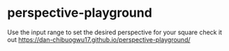 # perspective-playground
Use the input range to set the desired perspective for your square
check it out https://dan-chibuogwu17.github.io/perspective-playground/
